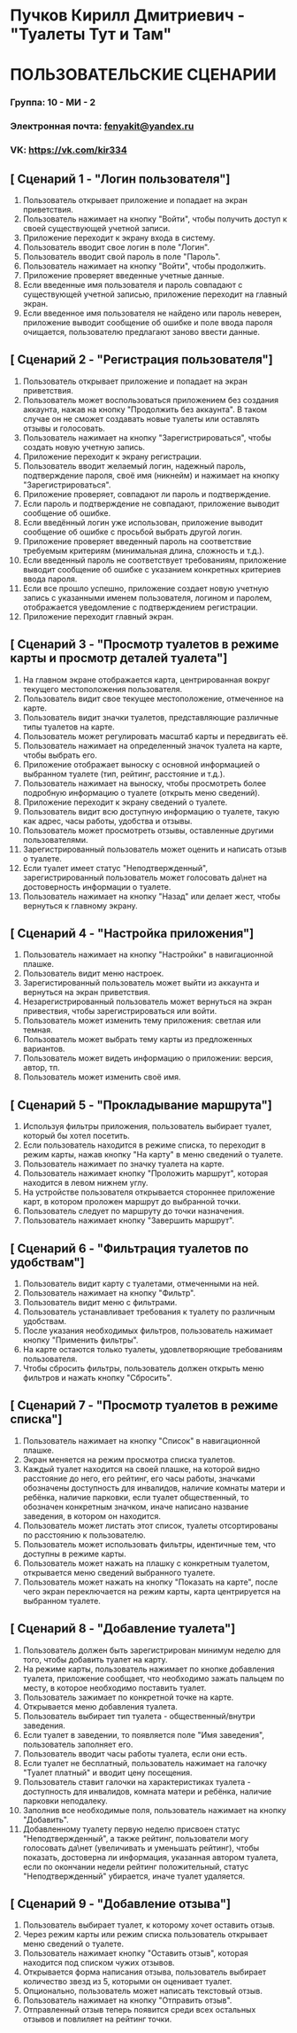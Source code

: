 # Пучков Кирилл Дмитриевич -  "Туалеты Тут и Там"
# **ПОЛЬЗОВАТЕЛЬСКИЕ СЦЕНАРИИ**
### Группа: 10 -  МИ -  2
### Электронная почта: fenyakit@yandex.ru
### VK: https://vk.com/kir334


## [ Сценарий 1 - "Логин пользователя"]
1. Пользователь открывает приложение и попадает на экран приветствия.
2. Пользователь нажимает на кнопку "Войти", чтобы получить доступ к своей существующей учетной записи.
3. Приложение переходит к экрану входа в систему.
4. Пользователь вводит свое логин в поле "Логин".
5. Пользователь вводит свой пароль в поле "Пароль".
6. Пользователь нажимает на кнопку "Войти", чтобы продолжить.
7. Приложение проверяет введенные учетные данные.
8. Если введенные имя пользователя и пароль совпадают с существующей учетной записью, приложение переходит на главный экран.
9. Если введенное имя пользователя не найдено или пароль неверен, приложение выводит сообщение об ошибке и поле ввода пароля очищается, пользователю предлагают заново ввести данные.

## [ Сценарий 2 - "Регистрация пользователя"]
1. Пользователь открывает приложение и попадает на экран приветствия.
2. Пользователь может воспользоваться приложением без создания аккаунта, нажав на кнопку "Продолжить без аккаунта". В таком случае он не сможет создавать новые туалеты или оставлять отзывы и голосовать.
3. Пользователь нажимает на кнопку "Зарегистрироваться", чтобы создать новую учетную запись.
4. Приложение переходит к экрану регистрации.
5. Пользователь вводит желаемый логин, надежный пароль, подтверждение пароля, своё имя (никнейм) и нажимает на кнопку "Зарегистрироваться".
6. Приложение проверяет, совпадают ли пароль и подтверждение.
7. Если пароль и подтверждение не совпадают, приложение выводит сообщение об ошибке.
8. Если введённый логин уже использован, приложение выводит сообщение об ошибке с просьбой выбрать другой логин.
9. Приложение проверяет введенный пароль на соответствие требуемым критериям (минимальная длина, сложность и т.д.).
10. Если введенный пароль не соответствует требованиям, приложение выводит сообщение об ошибке с указанием конкретных критериев ввода пароля.
11. Если все прошло успешно, приложение создает новую учетную запись с указанными именем пользователя, логином и паролем, отображается уведомление с подтверждением регистрации.
12. Приложение переходит главный экран.

## [ Сценарий 3 - "Просмотр туалетов в режиме карты и просмотр деталей туалета"]
1. На главном экране отображается карта, центрированная вокруг текущего местоположения пользователя.
2. Пользователь видит свое текущее местоположение, отмеченное на карте.
3. Пользователь видит значки туалетов, представляющие различные типы туалетов на карте.
4. Пользователь может регулировать масштаб карты и передвигать её.
5. Пользователь нажимает на определенный значок туалета на карте, чтобы выбрать его.
6. Приложение отображает выноску с основной информацией о выбранном туалете (тип, рейтинг, расстояние и т.д.).
7. Пользователь нажимает на выноску, чтобы просмотреть более подробную информацию о туалете (открыть меню сведений).
8. Приложение переходит к экрану сведений о туалете.
9. Пользователь видит всю доступную информацию о туалете, такую как адрес, часы работы, удобства и отзывы.
10. Пользователь может просмотреть отзывы, оставленные другими пользователями.
11. Зарегистрированный пользователь может оценить и написать отзыв о туалете.
12. Если туалет имеет статус "Неподтвержденный", зарегистрированный пользователь может голосовать да\нет на достоверность информации о туалете.
13. Пользователь нажимает на кнопку "Назад" или делает жест, чтобы вернуться к главному экрану.

## [ Сценарий 4 - "Настройка приложения"]
1. Пользователь нажимает на кнопку "Настройки" в навигационной плашке.
2. Пользователь видит меню настроек.
3. Зарегистированный пользователь может выйти из аккаунта и вернуться на экран приветствия.
4. Незарегистрированный пользователь может вернуться на экран привествия, чтобы зарегистрироваться или войти.
5. Пользователь может изменить тему приложения: светлая или темная.
6. Пользователь может выбрать тему карты из предложенных вариантов.
7. Пользователь может видеть информацию о приложении: версия, автор, тп.
8. Пользователь может изменить своё имя.

## [ Сценарий 5 - "Прокладывание маршрута"]
1. Используя фильтры приложения, пользователь выбирает туалет, который бы хотел посетить.
2. Если пользователь находится в режиме списка, то переходит в режим карты, нажав кнопку "На карту" в меню сведений о туалете.
3. Пользователь нажимает по значку туалета на карте.
4. Пользователь нажимает кнопку "Проложить маршрут", которая находится в левом нижнем углу.
5. На устройстве пользователя открывается стороннее приложение карт, в котором проложен маршрут до выбранной точки.
6. Пользователь следует по маршруту до точки назначения.
7. Пользователь нажимает кнопку "Завершить маршрут".

## [ Сценарий 6 - "Фильтрация туалетов по удобствам"]
1. Пользователь видит карту с туалетами, отмеченными на ней.
2. Пользователь нажимает на кнопку "Фильтр".
3. Пользователь видит меню с фильтрами.
4. Пользователь устанавливает требования к туалету по различным удобствам.
5. После указания необходимых фильтров, пользователь нажимает кнопку "Применить фильтры".
6. На карте остаются только туалеты, удовлетворяющие требованиям пользователя.
7. Чтобы сбросить фильтры, пользователь должен открыть меню фильтров и нажать кнопку "Сбросить".

## [ Сценарий 7 - "Просмотр туалетов в режиме списка"]
1. Пользователь нажимает на кнопку "Список" в навигационной плашке.
2. Экран меняется на режим просмотра списка туалетов.
3. Каждый туалет находится на своей плашке, на которой видно расстояние до него, его рейтинг, его часы работы, значками обозначены доступность для инвалидов, наличие комнаты матери и ребёнка, наличие парковки, если туалет общественный, то обозначен конкретным значком, иначе написано название заведения, в котором он находится.
4. Пользователь может листать этот список, туалеты отсортированы по расстоянию к пользователю.
5. Пользователь может использовать фильтры, идентичные тем, что доступны в режиме карты.
6. Пользователь может нажать на плашку с конкретным туалетом, открывается меню сведений выбранного туалете.
7. Пользователь может нажать на кнопку "Показать на карте", после чего экран переключается на режим карты, карта центрируется на выбранном туалете.

## [ Сценарий 8 - "Добавление туалета"]
1. Пользователь должен быть зарегистрирован минимум неделю для того, чтобы добавить туалет на карту.
2. На режиме карты, пользователь нажимает по кнопке добавления туалета, приложение сообщает, что необходимо зажать пальцем по месту, в которое необходимо поставить туалет.
3. Пользователь зажимает по конкретной точке на карте.
4. Открывается меню добавления туалета.
5. Пользователь выбирает тип туалета - общественный/внутри заведения.
6. Если туалет в заведении, то появляется поле "Имя заведения", пользователь заполняет его.
7. Пользователь вводит часы работы туалета, если они есть.
8. Если туалет не бесплатный, пользователь нажимает на галочку "Туалет платный" и вводит цену посещения.
9. Пользователь ставит галочки на характеристиках туалета - доступность для инвалидов, комната матери и ребёнка, наличие парковки неподалеку.
10. Заполнив все необходимые поля, пользователь нажимает на кнопку "Добавить".
11. Добавленному туалету первую неделю присвоен статус "Неподтвержденный", а также рейтинг, пользователи могу голосовать да\нет (увеличивать и уменьшать рейтинг), чтобы показать, достоверна ли информация, указанная автором туалета, если по окончании недели рейтинг положительный, статус "Неподтвержденный" убирается, иначе туалет удаляется.

## [ Сценарий 9 - "Добавление отзыва"]
1. Пользователь выбирает туалет, к которому хочет оставить отзыв.
2. Через режим карты или режим списка пользователь открывает меню сведений о туалете.
3. Пользователь нажимает кнопку "Оставить отзыв", которая находится под списком чужих отзывов.
4. Открывается форма написания отзыва, пользователь выбирает количество звезд из 5, которыми он оценивает туалет.
5. Опционально, пользователь может написать текстовый отзыв.
6. Пользователь нажимает на кнопку "Отправить отзыв".
7. Отправленный отзыв теперь появится среди всех остальных отзывов и повлиляет на рейтинг точки.


